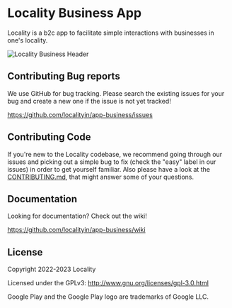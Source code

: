 # Locality Business App

Locality is a b2c app to facilitate simple interactions with businesses in one's locality.

<img src="https://raw.githubusercontent.com/localityin/app-business/main/assets/images/header.png" alt="Locality Business Header">

<!-- Currently available for Android devices on the Expo store and [getlocality.in](https://www.getlocality.in/android/business-apk/). -->

<!-- <a href='https://play.google.com/store/apps/details?id=com.teamlocality.app-business&pcampaignid=MKT-Other-global-all-co-prtnr-py-PartBadge-Mar2515-1'><img alt='Get it on Google Play' src='https://play.google.com/intl/en_us/badges/images/generic/en_badge_web_generic.png' height='80px'/></a> -->

## Contributing Bug reports

We use GitHub for bug tracking. Please search the existing issues for your bug and create a new one if the issue is not yet tracked!

https://github.com/localityin/app-business/issues

<!-- ## Joining the Beta

Want to live life on the bleeding edge and help out with testing?

You can subscribe to Locality Business Android Beta releases here:
https://play.google.com/apps/testing/com.teamlocality.app-business

If you're interested in a life of peace and tranquility, stick with the standard releases. -->

## Contributing Code

If you're new to the Locality codebase, we recommend going through our issues and picking out a simple bug to fix (check the "easy" label in our issues) in order to get yourself familiar. Also please have a look at the [CONTRIBUTING.md](https://github.com/localityin/docs/main/CONTRIBUTING.md), that might answer some of your questions.

<!-- # Help -->

<!-- ## Support

For troubleshooting and questions, please visit our support center!

https://support.getlocality.in/ -->

## Documentation

Looking for documentation? Check out the wiki!

https://github.com/localityin/app-business/wiki

## License

Copyright 2022-2023 Locality

Licensed under the GPLv3: http://www.gnu.org/licenses/gpl-3.0.html

Google Play and the Google Play logo are trademarks of Google LLC.
